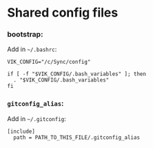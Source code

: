 # Shared config files

### bootstrap:

Add in `~/.bashrc`:

```
VIK_CONFIG="/c/Sync/config"

if [ -f "$VIK_CONFIG/.bash_variables" ]; then
  . "$VIK_CONFIG/.bash_variables"
fi
```

### `gitconfig_alias`:
Add in `~/.gitconfig`:
```
[include]
  path = PATH_TO_THIS_FILE/.gitconfig_alias
```
